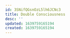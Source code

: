 ```yaml
---
id: 3SNifQGsnOzL5lh6JCNc3
title: Double Consciousness
desc: ''
updated: 1639759165194
created: 1639759165194
---
```


